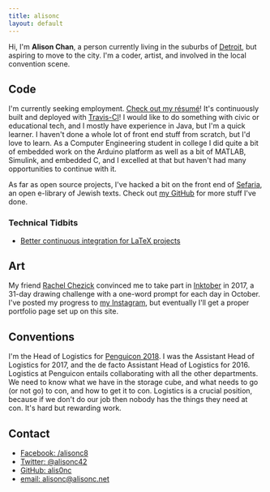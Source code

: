 ```yaml
---
title: alisonc
layout: default
---
```


Hi, I'm **Alison Chan**, a person currently living in the suburbs of [Detroit](https://en.wikipedia.org/wiki/Detroit), but aspiring to move to the city. I'm a coder, artist, and involved in the local convention scene.

## Code
I'm currently seeking employment. [Check out my résumé](/alisonc-resume/resume_full_pub.pdf)! It's continuously built and deployed with [Travis-CI](https://travis-ci.org/alis0nc/alisonc-resume)! I would like to do something with civic or educational tech, and I mostly have experience in Java, but I'm a quick learner. I haven't done a whole lot of front end stuff from scratch, but I'd 
love to learn.
As a Computer Engineering student in college I did quite a bit of embedded work on the Arduino platform as well as a bit of MATLAB, Simulink, and embedded C, and I excelled at that but haven't had many opportunities to continue with it.

As far as open source projects, I've hacked a bit on the front end of [Sefaria](https://github.com/sefaria/Sefaria-Project), an open e-library of Jewish texts. Check out [my GitHub](https://github.com/alis0nc) for more stuff I've done.

### Technical Tidbits
 * [Better continuous integration for LaTeX projects](better-continuous-integration-for-latex-projects.html)

## Art
My friend [Rachel Chezick](https://www.instagram.com/theanimator_/) convinced me to take part in [Inktober](http://www.inktober.com/) in 2017, a 31-day drawing challenge with a one-word prompt for each day in October. I've posted my progress to [my Instagram](https://www.instagram.com/passport.mid/), but eventually I'll get a proper portfolio page set up on this site.

## Conventions
I'm the Head of Logistics for [Penguicon 2018](https://2018.penguicon.org/). I was the Assistant Head of Logistics for 2017, and the de facto Assistant Head of Logistics for 2016. Logistics at Penguicon entails collaborating with all the other departments. We need to know what we have in the storage cube, and what needs to go (or not go) to con, and how to get it to con. Logistics is a crucial position, because if we don't do our job then nobody has the things they need at con. It's hard but rewarding work.

## Contact
 * [Facebook: /alisonc8](https://facebook.com/alisonc8)
 * [Twitter: @alisonc42](https://twitter.com/alisonc42)
 * [GitHub: alis0nc](https://github.com/alis0nc)
 * [email: alisonc@alisonc.net](mailto:alisonc@alisonc.net)

